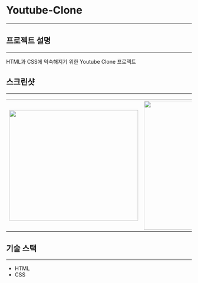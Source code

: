 # Youtube-Clone
----------------------

## 프로젝트 설명
----------------------
HTML과 CSS에 익숙해지기 위한 Youtube Clone 프로젝트

## 스크린샷
-----------------------
<table>
 <tr>
  <td><img src="https://user-images.githubusercontent.com/65811799/98467295-e1a1c680-2217-11eb-9157-bd2cf9e1ca11.PNG" width="350" height="300"></td>
  <td><img src="https://user-images.githubusercontent.com/65811799/98467459-ba97c480-2218-11eb-811f-34899034b2b0.PNG" width="350" height-"300"></td>
  <td><img src="https://user-images.githubusercontent.com/65811799/98467673-ee271e80-2219-11eb-912a-44c70a0201a8.PNG" width="250" height="300"></td>
  <td><img src="https://user-images.githubusercontent.com/65811799/98793729-a091f800-244b-11eb-9307-de009fcc17e3.PNG" width="250" height="300"></td>
 </tr>
</table>

## 기술 스택
-----------------------
- HTML
- CSS
